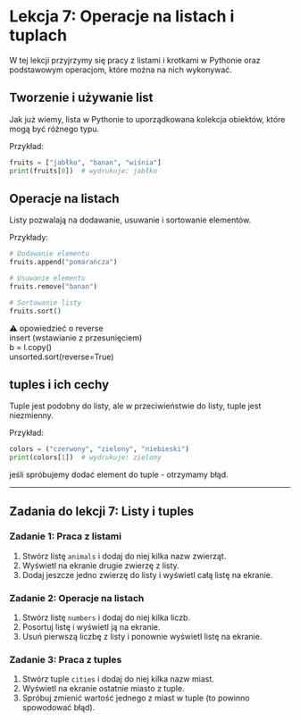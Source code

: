 # Lekcja 7: Operacje na listach i tuplach

W tej lekcji przyjrzymy się pracy z listami i krotkami w Pythonie oraz podstawowym operacjom, które można na nich wykonywać.

## Tworzenie i używanie list

Jak już wiemy, lista w Pythonie to uporządkowana kolekcja obiektów, które mogą być różnego typu.

Przykład:

```python
fruits = ["jabłko", "banan", "wiśnia"]
print(fruits[0])  # wydrukuje: jabłko
```

## Operacje na listach

Listy pozwalają na dodawanie, usuwanie i sortowanie elementów.

Przykłady:

```python
# Dodawanie elementu
fruits.append("pomarańcza")

# Usuwanie elementu
fruits.remove("banan")

# Sortowanie listy
fruits.sort()
```

⚠️ opowiedzieć o reverse  
insert (wstawianie z przesunięciem)  
b = l.copy()  
unsorted.sort(reverse=True)



## tuples i ich cechy

Tuple jest podobny do listy, ale w przeciwieństwie do listy, tuple jest niezmienny.

Przykład:

```python
colors = ("czerwony", "zielony", "niebieski")
print(colors[1])  # wydrukuje: zielony
```
jeśli spróbujemy dodać element do tuple - otrzymamy błąd.

---

## Zadania do lekcji 7: Listy i tuples

### Zadanie 1: Praca z listami

1. Stwórz listę `animals` i dodaj do niej kilka nazw zwierząt.
2. Wyświetl na ekranie drugie zwierzę z listy.
3. Dodaj jeszcze jedno zwierzę do listy i wyświetl całą listę na ekranie.

### Zadanie 2: Operacje na listach

1. Stwórz listę `numbers` i dodaj do niej kilka liczb.
2. Posortuj listę i wyświetl ją na ekranie.
3. Usuń pierwszą liczbę z listy i ponownie wyświetl listę na ekranie.

### Zadanie 3: Praca z tuples

1. Stwórz tuple `cities` i dodaj do niej kilka nazw miast.
2. Wyświetl na ekranie ostatnie miasto z tuple.
3. Spróbuj zmienić wartość jednego z miast w tuple (to powinno spowodować błąd).
